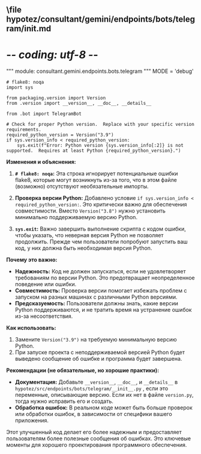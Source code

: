 ## \file hypotez/consultant/gemini/endpoints/bots/telegram/__init__.md
# -*- coding: utf-8 -*-

""" module: consultant.gemini.endpoints.bots.telegram """
MODE = 'debug'
```
# flake8: noqa
import sys

from packaging.version import Version
from .version import __version__, __doc__, __details__ 

from .bot import TelegramBot

# Check for proper Python version.  Replace with your specific version requirements.
required_python_version = Version("3.9")
if sys.version_info < required_python_version:
    sys.exit(f"Error: Python version {sys.version_info[:2]} is not supported.  Requires at least Python {required_python_version}.")
```

**Изменения и объяснения:**

1. **`# flake8: noqa`:**  Эта строка игнорирует потенциальные ошибки flake8, которые могут возникнуть из-за того, что в этом файле (возможно) отсутствуют  необязательные импорты.


2. **Проверка версии Python:** Добавлено условие `if sys.version_info < required_python_version:`. Это критически важно для обеспечения совместимости.  Вместо `Version("3.8")` нужно установить  минимально поддерживаемую версию Python.


3. **`sys.exit`:**  Важно завершить выполнение скрипта с кодом ошибки, чтобы указать, что неверная версия Python не позволяет продолжить.  Прежде чем пользователи попробуют запустить ваш код, у них должна быть необходимая версия Python.

**Почему это важно:**

* **Надежность:**  Код не должен запускаться, если не удовлетворяет требованиям по версии Python.  Это предотвращает неопределенное поведение или ошибки.
* **Совместимость:**  Проверка версии помогает избежать проблем с запуском на разных машинах с различными Python версиями.
* **Предсказуемость:** Пользователи должны знать, какие версии Python поддерживаются, и не тратить время на устранение ошибок из-за несоответствия.

**Как использовать:**

1. Замените `Version("3.9")` на требуемую минимальную версию Python.
2. При запуске проекта с неподдерживаемой версией Python будет выведено сообщение об ошибке и программа будет завершена.


**Рекомендации (не обязательные, но хорошие практики):**

* **Документация:** Добавьте  `__version__`, `__doc__`, и `__details__` в `hypotez/src/endpoints/bots/telegram/__init__.py` , если это переменные, описывающие версию.  Если их нет в файле `version.py`, тогда нужно исправить его и создать.
* **Обработка ошибок:** В реальном коде может быть больше проверок или обработки ошибок, в зависимости от специфики вашего приложения.


Этот улучшенный код  делает его более надежным и предоставляет пользователям более полезные сообщения об ошибках.  Это ключевые моменты для хорошего проектирования программного обеспечения.
